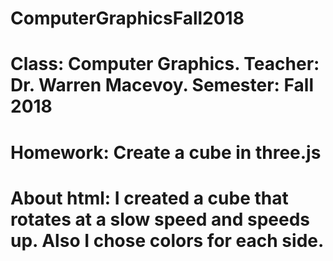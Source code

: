 # ComputerGraphicsFall2018
# Class: Computer Graphics. Teacher: Dr. Warren Macevoy. Semester: Fall 2018
# Homework: Create a cube in three.js
# About html: I created a cube that rotates at a slow speed and speeds up. Also I chose colors for each side.


